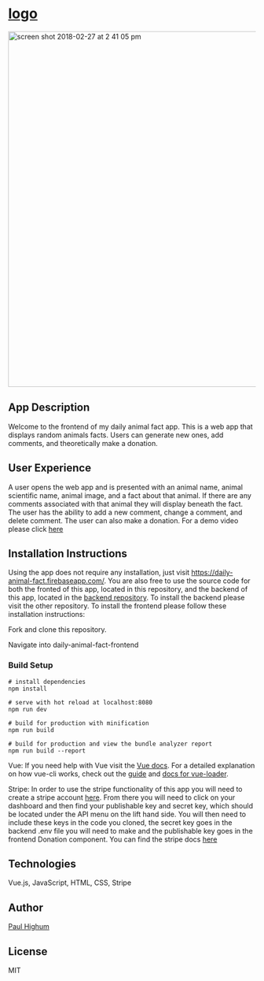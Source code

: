 # [logo](./static/animal-dose-logo.png)

<img width="722" alt="screen shot 2018-02-27 at 2 41 05 pm" src="https://user-images.githubusercontent.com/26422138/36757194-318bc450-1bce-11e8-8654-32b542cca46a.png">

## App Description
Welcome to the frontend of my daily animal fact app. This is a web app that displays random animals facts. Users can generate new ones, add comments, and theoretically make a donation.

## User Experience
A user opens the web app and is presented with an animal name, animal scientific name, animal image, and a fact about that animal. If there are any comments associated with that animal they will display beneath the fact. The user has the ability to add a new comment, change a comment, and delete comment. The user can also make a donation. For a demo video please click [here](https://photos.app.goo.gl/NYflVME8ItgorpVn2)



## Installation Instructions
Using the app does not require any installation, just visit https://daily-animal-fact.firebaseapp.com/. You are also free to use the source code for both the fronted of this app, located in this repository, and the backend of this app, located in the [backend repository](https://github.com/paulhighum/Daily-Animal-Fact-Backend). To install the backend please visit the other repository. To install the frontend please follow these installation instructions:

Fork and clone this repository.

Navigate into daily-animal-fact-frontend

### Build Setup

```
# install dependencies
npm install

# serve with hot reload at localhost:8080
npm run dev

# build for production with minification
npm run build

# build for production and view the bundle analyzer report
npm run build --report
```

Vue: If you need help with Vue visit the [Vue docs](https://vuejs.org/v2/guide/). For a detailed explanation on how vue-cli works, check out the [guide](http://vuejs-templates.github.io/webpack/) and [docs for vue-loader](http://vuejs.github.io/vue-loader).

Stripe: In order to use the stripe functionality of this app you will need to create a stripe account [here](https://stripe.com/). From there you will need to click on your dashboard and then find your publishable key and secret key, which should be located under the API menu on the lift hand side. You will then need to include these keys in the code you cloned, the secret key goes in the backend .env file you will need to make and the publishable key goes in the frontend Donation component. You can find the stripe docs [here](https://stripe.com/docs)


## Technologies
Vue.js, JavaScript, HTML, CSS, Stripe

## Author
[Paul Highum](https://github.com/paulhighum)

## License
MIT
